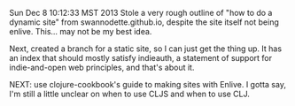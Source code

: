 Sun Dec  8 10:12:33 MST 2013
Stole a very rough outline of "how to do a dynamic site" from swannodette.github.io,
despite the site itself not being enlive. This... may not be my best idea.

Next, created a branch for a static site, so I can just get the thing up. It has an index that should mostly satisfy indieauth,
a statement of support for indie-and-open web principles, and that's about it.

NEXT: use clojure-cookbook's guide to making sites with Enlive. I gotta say, I'm still a little unclear on when to use CLJS and when
to use CLJ.


